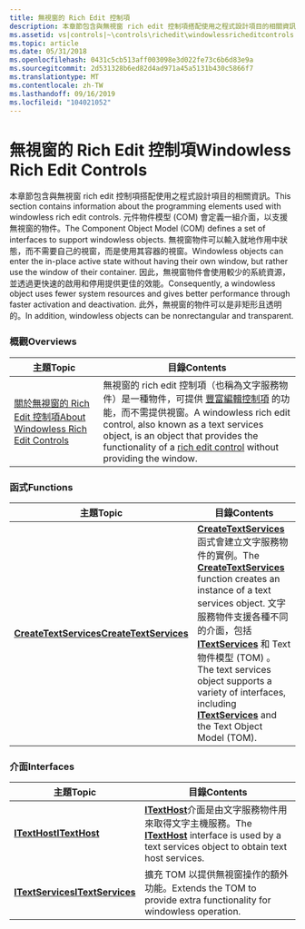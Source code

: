 ```yaml
---
title: 無視窗的 Rich Edit 控制項
description: 本章節包含與無視窗 rich edit 控制項搭配使用之程式設計項目的相關資訊。
ms.assetid: vs|controls|~\controls\richedit\windowlessricheditcontrols.htm
ms.topic: article
ms.date: 05/31/2018
ms.openlocfilehash: 0431c5cb513aff003098e3d022fe73c6b6d83e9a
ms.sourcegitcommit: 2d531328b6ed82d4ad971a45a5131b430c5866f7
ms.translationtype: MT
ms.contentlocale: zh-TW
ms.lasthandoff: 09/16/2019
ms.locfileid: "104021052"
---
```

# <a name="windowless-rich-edit-controls"></a><span data-ttu-id="61025-103">無視窗的 Rich Edit 控制項</span><span class="sxs-lookup"><span data-stu-id="61025-103">Windowless Rich Edit Controls</span></span>

<span data-ttu-id="61025-104">本章節包含與無視窗 rich edit 控制項搭配使用之程式設計項目的相關資訊。</span><span class="sxs-lookup"><span data-stu-id="61025-104">This section contains information about the programming elements used with windowless rich edit controls.</span></span> <span data-ttu-id="61025-105">元件物件模型 (COM) 會定義一組介面，以支援無視窗的物件。</span><span class="sxs-lookup"><span data-stu-id="61025-105">The Component Object Model (COM) defines a set of interfaces to support windowless objects.</span></span> <span data-ttu-id="61025-106">無視窗物件可以輸入就地作用中狀態，而不需要自己的視窗，而是使用其容器的視窗。</span><span class="sxs-lookup"><span data-stu-id="61025-106">Windowless objects can enter the in-place active state without having their own window, but rather use the window of their container.</span></span> <span data-ttu-id="61025-107">因此，無視窗物件會使用較少的系統資源，並透過更快速的啟用和停用提供更佳的效能。</span><span class="sxs-lookup"><span data-stu-id="61025-107">Consequently, a windowless object uses fewer system resources and gives better performance through faster activation and deactivation.</span></span> <span data-ttu-id="61025-108">此外，無視窗的物件可以是非矩形且透明的。</span><span class="sxs-lookup"><span data-stu-id="61025-108">In addition, windowless objects can be nonrectangular and transparent.</span></span>

### <a name="overviews"></a><span data-ttu-id="61025-109">概觀</span><span class="sxs-lookup"><span data-stu-id="61025-109">Overviews</span></span>



| <span data-ttu-id="61025-110">主題</span><span class="sxs-lookup"><span data-stu-id="61025-110">Topic</span></span>                                                                          | <span data-ttu-id="61025-111">目錄</span><span class="sxs-lookup"><span data-stu-id="61025-111">Contents</span></span>                                                                                                                                                                                                     |
|--------------------------------------------------------------------------------|--------------------------------------------------------------------------------------------------------------------------------------------------------------------------------------------------------------|
| [<span data-ttu-id="61025-112">關於無視窗的 Rich Edit 控制項</span><span class="sxs-lookup"><span data-stu-id="61025-112">About Windowless Rich Edit Controls</span></span>](about-windowless-rich-edit-controls.md) | <span data-ttu-id="61025-113">無視窗的 rich edit 控制項（也稱為文字服務物件）是一種物件，可提供 [豐富編輯控制項](rich-edit-controls.md) 的功能，而不需提供視窗。</span><span class="sxs-lookup"><span data-stu-id="61025-113">A windowless rich edit control, also known as a text services object, is an object that provides the functionality of a [rich edit control](rich-edit-controls.md) without providing the window.</span></span><br/> |



 

### <a name="functions"></a><span data-ttu-id="61025-114">函式</span><span class="sxs-lookup"><span data-stu-id="61025-114">Functions</span></span>



| <span data-ttu-id="61025-115">主題</span><span class="sxs-lookup"><span data-stu-id="61025-115">Topic</span></span>                                            | <span data-ttu-id="61025-116">目錄</span><span class="sxs-lookup"><span data-stu-id="61025-116">Contents</span></span>                                                                                                                                                                                                                                                             |
|--------------------------------------------------|----------------------------------------------------------------------------------------------------------------------------------------------------------------------------------------------------------------------------------------------------------------------|
| [<span data-ttu-id="61025-117">**CreateTextServices**</span><span class="sxs-lookup"><span data-stu-id="61025-117">**CreateTextServices**</span></span>](/windows/desktop/api/Textserv/nf-textserv-createtextservices) | <span data-ttu-id="61025-118">[**CreateTextServices**](/windows/desktop/api/Textserv/nf-textserv-createtextservices)函式會建立文字服務物件的實例。</span><span class="sxs-lookup"><span data-stu-id="61025-118">The [**CreateTextServices**](/windows/desktop/api/Textserv/nf-textserv-createtextservices) function creates an instance of a text services object.</span></span> <span data-ttu-id="61025-119">文字服務物件支援各種不同的介面，包括 [**ITextServices**](/windows/desktop/api/Textserv/nl-textserv-itextservices) 和 Text 物件模型 (TOM) 。</span><span class="sxs-lookup"><span data-stu-id="61025-119">The text services object supports a variety of interfaces, including [**ITextServices**](/windows/desktop/api/Textserv/nl-textserv-itextservices) and the Text Object Model (TOM).</span></span><br/> |



 

### <a name="interfaces"></a><span data-ttu-id="61025-120">介面</span><span class="sxs-lookup"><span data-stu-id="61025-120">Interfaces</span></span>



| <span data-ttu-id="61025-121">主題</span><span class="sxs-lookup"><span data-stu-id="61025-121">Topic</span></span>                                  | <span data-ttu-id="61025-122">目錄</span><span class="sxs-lookup"><span data-stu-id="61025-122">Contents</span></span>                                                                                                                |
|----------------------------------------|-------------------------------------------------------------------------------------------------------------------------|
| [<span data-ttu-id="61025-123">**ITextHost**</span><span class="sxs-lookup"><span data-stu-id="61025-123">**ITextHost**</span></span>](/windows/desktop/api/Textserv/nl-textserv-itexthost)         | <span data-ttu-id="61025-124">[**ITextHost**](/windows/desktop/api/Textserv/nl-textserv-itexthost)介面是由文字服務物件用來取得文字主機服務。</span><span class="sxs-lookup"><span data-stu-id="61025-124">The [**ITextHost**](/windows/desktop/api/Textserv/nl-textserv-itexthost) interface is used by a text services object to obtain text host services.</span></span><br/> |
| [<span data-ttu-id="61025-125">**ITextServices**</span><span class="sxs-lookup"><span data-stu-id="61025-125">**ITextServices**</span></span>](/windows/desktop/api/Textserv/nl-textserv-itextservices) | <span data-ttu-id="61025-126">擴充 TOM 以提供無視窗操作的額外功能。</span><span class="sxs-lookup"><span data-stu-id="61025-126">Extends the TOM to provide extra functionality for windowless operation.</span></span><br/>                                     |



 

 

 





